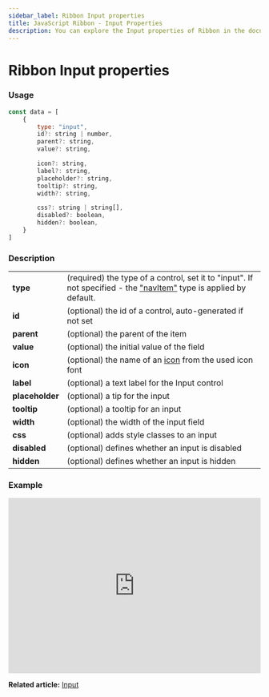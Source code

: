 ```yaml
---
sidebar_label: Ribbon Input properties
title: JavaScript Ribbon - Input Properties 
description: You can explore the Input properties of Ribbon in the documentation of the DHTMLX JavaScript UI library. Browse developer guides and API reference, try out code examples and live demos, and download a free 30-day evaluation version of DHTMLX Suite.
---
```


# Ribbon Input properties

### Usage

~~~js
const data = [
    {
        type: "input",
        id?: string | number,
        parent?: string,
        value?: string,

        icon?: string,
        label?: string,
        placeholder?: string,
        tooltip?: string,
        width?: string,

        css?: string | string[],
        disabled?: boolean,
        hidden?: boolean,
    }
]
~~~

### Description

<table>
    <tbody>
        <tr>
            <td><b>type</b></td>
            <td>(required) the type of a control, set it to "input". If not specified - the <a href="../../navitem/">"navItem"</a> type is applied by default.</td>
        </tr>
        <tr>
            <td><b>id</b></td>
            <td>(optional) the id of a control, auto-generated if not set</td>
        </tr>
        <tr>
            <td><b>parent</b></td>
            <td>(optional) the parent of the item</td>
        </tr>
        <tr>
            <td><b>value</b></td>
            <td>(optional) the initial value of the field</td>
        </tr>
        <tr>
            <td><b>icon</b></td>
            <td>(optional) the name of an <a href="../../customization/">icon</a> from the used icon font</td>
        </tr>
        <tr>
            <td><b>label</b></td>
            <td>(optional) a text label for the Input control</td>
        </tr>
        <tr>
            <td><b>placeholder</b></td>
            <td>(optional) a tip for the input</td>
        </tr>
        <tr>
            <td><b>tooltip</b></td>
            <td>(optional) a tooltip for an input</td>
        </tr>
        <tr>
            <td><b>width</b></td>
            <td>(optional) the width of the input field</td>
        </tr>
        <tr>
            <td><b>css</b></td>
            <td>(optional) adds style classes to an input</td>
        </tr>
        <tr>
            <td><b>disabled</b></td>
            <td>(optional) defines whether an input is disabled</td>
        </tr>
        <tr>
            <td><b>hidden</b></td>
            <td>(optional) defines whether an input is hidden</td>
        </tr>
    </tbody>
</table>

### Example

<iframe src="https://snippet.dhtmlx.com/jjnzc3ng?mode=html" frameborder="0" class="snippet_iframe" width="100%" height="350"></iframe>

**Related article:** [Input](ribbon/input.md)